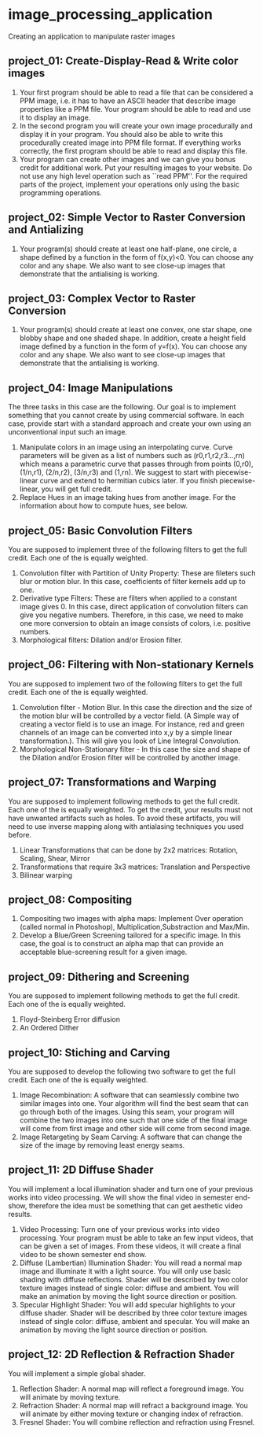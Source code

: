 # image_processing_application
Creating an application to manipulate raster images
## project_01: Create-Display-Read & Write color images
  1. Your first program should be able to read a file that can be considered a PPM image, i.e. it has to have an ASCII header that describe image properties like a PPM file. Your program should be able to read and use it to display an image.
  2. In the second program you will create your own image procedurally and display it in your program. You should also be able to write this procedurally created image into PPM file format. If everything works correctly, the first program should be able to read and display this file.
  3. Your program can create other images and we can give you bonus credit for additional work. Put your resulting images to your website. Do not use any high level operation such as ``read PPM''. For the required parts of the project, implement your operations only using the basic programming operations.
## project_02: Simple Vector to Raster Conversion and Antializing
  1. Your program(s) should create at least one half-plane, one circle, a shape defined by a function in the form of f(x,y)<0. You can choose any color and any shape. We also want to see close-up images that demonstrate that the antialising is working.
## project_03: Complex Vector to Raster Conversion
  1. Your program(s) should create at least one convex, one star shape, one blobby shape and one shaded shape. In addition, create a height field image defined by a function in the form of y=f(x). You can choose any color and any shape. We also want to see close-up images that demonstrate that the antialising is working.
## project_04: Image Manipulations
  The three tasks in this case are the following. Our goal is to implement something that you cannot create by using commercial software. In each case, provide start with a standard approach and create your own using an unconventional input such an image.

  1. Manipulate colors in an image using an interpolating curve. Curve parameters will be given as a list of numbers such as (r0,r1,r2,r3...,rn) which means a parametric curve that passes through from points (0,r0), (1/n,r1), (2/n,r2), (3/n,r3) and (1,rn). We suggest to start with piecewise-linear curve and extend to hermitian cubics later. If you finish piecewise-linear, you will get full credit.
  2. Replace Hues in an image taking hues from another image. For the information about how to compute hues, see below.
## project_05: Basic Convolution Filters
You are supposed to implement three of the following filters to get the full credit. Each one of the is equally weighted.
  1. Convolution filter with Partition of Unity Property: These are fileters such blur or motion blur. In this case, coefficients of filter kernels add up to one.
  2. Derivative type Filters: These are filters when applied to a constant image gives 0. In this case, direct application of convolution filters can give you negative numbers. Therefore, in this case, we need to make one more conversion to obtain an image consists of colors, i.e. positive numbers.
  3. Morphological filters: Dilation and/or Erosion filter.
## project_06: Filtering with Non-stationary Kernels
You are supposed to implement two of the following filters to get the full credit. Each one of the is equally weighted.
  1. Convolution filter - Motion Blur. In this case the direction and the size of the motion blur will be controlled by a vector field. (A Simple way of creating a vector field is to use an image. For instance, red and green channels of an image can be converted into x,y by a simple linear transformation.). This will give you look of Line Integral Convolution.
  2. Morphological Non-Stationary filter - In this case the size and shape of the Dilation and/or Erosion filter will be controlled by another image.
## project_07: Transformations and Warping
You are supposed to implement following methods to get the full credit. Each one of the is equally weighted. To get the credit, your results must not have unwanted artifacts such as holes. To avoid these artifacts, you will need to use inverse mapping along with antialasing techniques you used before.
  1. Linear Transformations that can be done by 2x2 matrices: Rotation, Scaling, Shear, Mirror
  2. Transformations that require 3x3 matrices: Translation and Perspective
  2. Bilinear warping
## project_08: Compositing
  1. Compositing two images with alpha maps: Implement Over operation (called normal in Photoshop), Multiplication,Substraction and Max/Min.
  2. Develop a Blue/Green Screening tailored for a specific image. In this case, the goal is to construct an alpha map that can provide an acceptable blue-screening result for a given image.
## project_09: Dithering and Screening
You are supposed to implement following methods to get the full credit. Each one of the is equally weighted.
  1. Floyd-Steinberg Error diffusion
  2. An Ordered Dither
## project_10: Stiching and Carving
You are supposed to develop the following two software to get the full credit. Each one of the is equally weighted.
  1. Image Recombination: A software that can seamlessly combine two similar images into one. Your algorithm will find the best seam that can go through both of the images. Using this seam, your program will combine the two images into one such that one side of the final image will come from first image and other side will come from second image.
  2. Image Retargeting by Seam Carving: A software that can change the size of the image by removing least energy seams.
## project_11: 2D Diffuse Shader
You will implement a local illumination shader and turn one of your previous works into video processing. We will show the final video in semester end-show, therefore the idea must be something that can get aesthetic video results.
  1. Video Processing: Turn one of your previous works into video processing. Your program must be able to take an few input videos, that can be given a set of images. From these videos, it will create a final video to be shown semester end show.
  2. Diffuse (Lambertian) Illumination Shader: You will read a normal map image and illuminate it with a light source. You will only use basic shading with diffuse reflections. Shader will be described by two color texture images instead of single color: diffuse and ambient. You will make an animation by moving the light source direction or position.
  3. Specular Highlight Shader: You will add specular highlights to your diffuse shader. Shader will be described by three color texture images instead of single color: diffuse, ambient and specular. You will make an animation by moving the light source direction or position.
## project_12: 2D Reflection & Refraction Shader
You will implement a simple global shader.
  1. Reflection Shader: A normal map will reflect a foreground image. You will animate by moving texture.
  2. Refraction Shader: A normal map will refract a background image. You will animate by either moving texture or changing index of refraction.
  3. Fresnel Shader: You will combine reflection and refraction using Fresnel.
